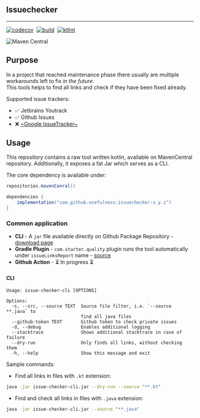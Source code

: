 ## Issuechecker
___

[![codecov](https://codecov.io/gh/usefulness/issuechecker/branch/master/graph/badge.svg)](https://codecov.io/gh/usefulness/issuechecker)
&nbsp;[![build](https://github.com/usefulness/issuechecker/actions/workflows/default.yml/badge.svg)](https://github.com/usefulness/issuechecker/actions/workflows/default.yml)
&nbsp;[![ktlint](https://img.shields.io/badge/code%20style-%E2%9D%A4-FF4081.svg)](https://ktlint.github.io/)

![Maven Central](https://img.shields.io/maven-central/v/com.github.usefulness/issuechecker?style=plastic)


## Purpose
In a project that reached maintenance phase there usually are multiple workarounds left to fix _in the future_.  
This tools helps to find all links and check if they have been fixed already.

Supported issue trackers:
- ✅ Jetbrains Youtrack  
- ✅ Github Issues
- ❌ [~Google IssueTracker~](https://issuetracker.google.com/issues/171647219)

## Usage
This repository contains a raw tool written kotlin, available on MavenCentral repository. 
Additionally, it exposes a fat Jar which serves as a CLI. 

The core dependency is available under:
```groovy
repositories.mavenCenral()

dependencies {
    implementation("com.github.usefulness:issuechecker:x.y.z")
}
```

### Common application
- **CLI** - A `jar` file available directly on Github Package Repository - [download page](https://github.com/usefulness/issuechecker/packages/641930) 
- **Gradle Plugin** - `com.starter.quality` plugin runs the tool automatically under `issueLinksReport` name - [source](https://github.com/usefulness/project-starter) 
- **Github Action** - ⏳ In progress ⏳ 


#### CLI 
```text
Usage: issue-checker-cli [OPTIONS]

Options:
  -s, --src, --source TEXT  Source file filter, i.e. `--source **.java` to
                            find all java files
  --github-token TEXT       Github token to check private issues
  -d, --debug               Enables additional logging
  --stacktrace              Shows additional stacktrace in case of failure
  --dry-run                 Only finds all links, without checking them
  -h, --help                Show this message and exit
```

Sample commands:

- Find all links in files with `.kt` extension:  
```bash
java -jar issue-checker-cli.jar --dry-run --source "**.kt"
```

- Find and check all links in files with `.java` extension:  
```bash
java -jar issue-checker-cli.jar --source "**.java"
```
